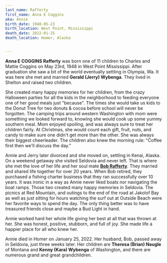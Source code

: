 ```yaml
---
last_name: Rafferty
first_name: Anna E Coggins
aka: Annie
birth_date: 1948-05-23
birth_location: West Point, Mississippi
death_date: 2022-01-25
death_location: Homer, Alaska


---
```

**Anna E COGGINS Rafferty** was born one of 11 children to Charles and Mattie Coggins on May 23rd, 1948 in West Point Mississippi. 
After graduation she saw a bit of the world eventually settling in Olympia, Wa. It was here she met and married **Gerald (Jerry) Wybenga**. They lived in Shelton and raised two children.

She created many happy memories for her children, from the crazy Halloween parties for all the kids in the neighborhood to feeding everyone one of her good meals just "because". The times she would take us kids to the Donut Tree for two donuts & cocoa before school will never be forgotten. The camping trips around western Washington with mom were something we looked forward to, knowing she would cook up some yummy southern meal. Mom enjoyed spoiling, and was always sure to treat her children fairly. At Christmas, she would count each gift, fruit, nuts, and candy to make sure one didn't get more than the other. She was always their biggest cheerleader.  The children also knew the morning rule: "Coffee first then we'll discuss the day."

Annie and Jerry later divorced and she moved on, settling in Kenai, Alaska. On a weekend getaway she visited Seldovia and never left. That is where she met the love of her life and her soul mate [**Bob Rafferty**](./Rafferty_Robert.md). They married and shared life together for over 20 years. When Bob retired, they purchased a fishing charter business that they ran successfully over 10 years. It was ironic in a way as Annie never liked boats nor navigating the boat ramps. Those two created many happy memories in Seldovia. The picnics at Red Mountain, and outings to the end of the road at Jakolof Bay as well as just sitting for hours watching the surf out at Outside Beach were her favorite ways to spend the day. The only thing better was to have treasured friends close and maybe a Bud Light in hand.

Annie worked hard her whole life giving her best at all that was thrown at her. She was honest, positive, stubborn, and full of joy. She made life a happier place for all who knew her.

Annie died in Homer on January 25, 2022.  Her husband, Bob, passed away in Seldovia, just three weeks later.  Her children are **Theresa (Brian) Naugle** of Montana and **Kenny (Kara) Wybenga** of Washington, and there are numerous grand and great grandchildren.   

